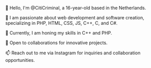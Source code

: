 👋 Hello, I'm @CitiCriminal, a 16-year-old based in the Netherlands.

👀 I am passionate about web development and software creation, specializing in PHP, HTML, CSS, JS, C++, C, and C#.

🌱 Currently, I am honing my skills in C++ and PHP.

💞️ Open to collaborations for innovative projects.

📫 Reach out to me via Instagram for inquiries and collaboration opportunities.




<!---
CitiCriminal/CitiCriminal is a ✨ special ✨ repository because its `README.md` (this file) appears on your GitHub profile.
You can click the Preview link to take a look at your changes.
--->
